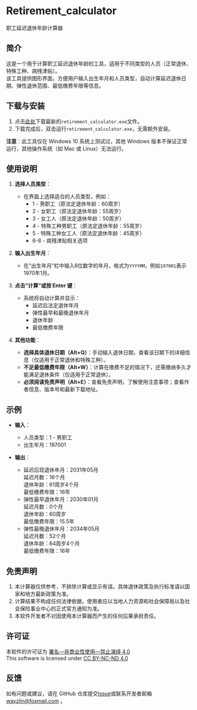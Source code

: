 # Retirement_calculator
职工延迟退休年龄计算器

## 简介
这是一个用于计算职工延迟退休年龄的工具，适用于不同类型的人员（正常退休、特殊工种、病残津贴）。  
该工具提供图形界面，方便用户输入出生年月和人员类型，自动计算延迟退休日期、弹性退休范围、最低缴费年限等信息。

## 下载与安装
1. 点击[此处](https://github.com/wayzlin/Retirement_calculator/releases)下载最新的`retirement_calculator.exe`文件。
2. 下载完成后，双击运行`retirement_calculator.exe`，无需额外安装。

**注意**：此工具仅在 Windows 10 系统上测试过，其他 Windows 版本不保证正常运行，其他操作系统（如 Mac 或 Linux）无法运行。

## 使用说明
1. **选择人员类型**：
   - 在界面上选择适合的人员类型，例如：
     - 1 - 男职工（原法定退休年龄：60周岁）
     - 2 - 女职工（原法定退休年龄：55周岁）
     - 3 - 女工人（原法定退休年龄：50周岁）
     - 4 - 特殊工种男职工（原法定退休年龄：55周岁）
     - 5 - 特殊工种女工人（原法定退休年龄：45周岁）
     - 6-8 - 病残津贴相关选项

2. **输入出生年月**：
   - 在“出生年月”栏中输入6位数字的年月，格式为`YYYYMM`，例如`197001`表示1970年1月。

3. **点击“计算”或按 Enter 键**：
   - 系统将自动计算并显示：
     - 延迟后法定退休年月
     - 弹性最早和最晚退休年月
     - 退休年龄
     - 最低缴费年限

4. **其他功能**：
   - **选择具体退休日期（Alt+Q）**：手动输入退休日期，查看该日期下的详细信息（仅适用于正常退休和特殊工种）。
   - **不足最低缴费年限（Alt+W）**：计算在缴费不足的情况下，还需缴纳多久才能满足退休条件（仅适用于正常退休）。
   - **必须阅读免责声明（Alt+E）**：查看免责声明，了解使用注意事项；查看作者信息、版本号和最新下载地址。

## 示例
- **输入**：
  - 人员类型：1 - 男职工
  - 出生年月：197001

- **输出**：
  - 延迟后现退休年月：2031年05月  
    延迟月数：16个月  
    退休年龄：61周岁4个月  
    最低缴费年限：16年
  - 弹性最早退休年月：2030年01月  
    延迟月数：0个月  
    退休年龄：60周岁  
    最低缴费年限：15.5年
  - 弹性最晚退休年月：2034年05月  
    延迟月数：52个月  
    退休年龄：64周岁4个月  
    最低缴费年限：16年

## 免责声明
1. 本计算器仅供参考，不排除计算或显示有误。具体退休政策及执行标准请以国家和地方最新政策为准。
2. 计算结果不构成任何法律依据，使用者应以当地人力资源和社会保障局以及社会保险事业中心的正式官方通知为准。
3. 本软件开发者不对因使用本计算器而产生的任何后果承担责任。

## 许可证
本软件的许可证为 [署名—非商业性使用—禁止演绎 4.0](https://creativecommons.org/licenses/by-nc-nd/4.0/deed.zh-hans)  
This software is licensed under [CC BY-NC-ND 4.0](https://creativecommons.org/licenses/by-nc-nd/4.0/)

## 反馈
如有问题或建议，请在 GitHub 仓库提交[Issue](https://github.com/wayzlin/Retirement_calculator/issues)或联系开发者邮箱 <wayzlin@foxmail.com> 。
